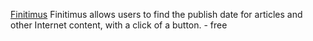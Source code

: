 
[Finitimus](http://www.finitimus.com/)
Finitimus allows users to find the publish date for articles and other Internet content, with a click of a button. - free
